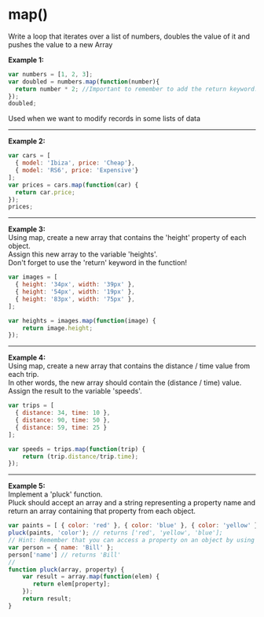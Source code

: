 # map\(\)

Write a loop that iterates over a list of numbers, doubles the value of it and pushes the value to a new Array

**Example 1:**

```js
var numbers = [1, 2, 3];
var doubled = numbers.map(function(number){
  return number * 2; //Important to remember to add the return keyword. Otherwise it returns undefined
});
doubled;
```

Used when we want to modify records in some lists of data

---

**Example 2:**

```js
var cars = [
  { model: 'Ibiza', price: 'Cheap'},
  { model: 'RS6', price: 'Expensive'}
];
var prices = cars.map(function(car) {
  return car.price;
});
prices;
```

---

**Example 3:**  
Using map, create a new array that contains the 'height' property of each object.  
Assign this new array to the variable 'heights'.  
Don't forget to use the 'return' keyword in the function!

```js
var images = [
  { height: '34px', width: '39px' },
  { height: '54px', width: '19px' },
  { height: '83px', width: '75px' },
];

var heights = images.map(function(image) {
    return image.height;
});
```

---

**Example 4:**  
Using map, create a new array that contains the distance / time value from each trip.  
In other words, the new array should contain the \(distance / time\) value.  
Assign the result to the variable 'speeds'.

```js
var trips = [
  { distance: 34, time: 10 },
  { distance: 90, time: 50 },
  { distance: 59, time: 25 }
];

var speeds = trips.map(function(trip) {
    return (trip.distance/trip.time);
});
```

---

**Example 5:**  
Implement a 'pluck' function.  
Pluck should accept an array and a string representing a property name and return an  array containing that property from each object.

```js
var paints = [ { color: 'red' }, { color: 'blue' }, { color: 'yellow' }];
pluck(paints, 'color'); // returns ['red', 'yellow', 'blue'];
// Hint: Remember that you can access a property on an object by using square bracket notation. For example...
var person = { name: 'Bill' };
person['name'] // returns 'Bill'
//
function pluck(array, property) {
    var result = array.map(function(elem) {
       return elem[property];
    });
    return result;
}
```



